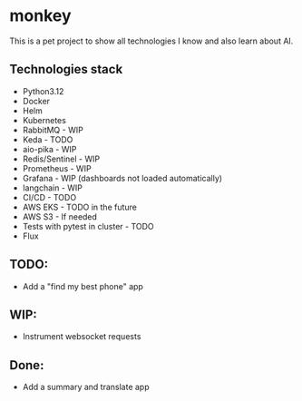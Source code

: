 # monkey
This is a pet project to show all technologies I know and also learn about AI.

## Technologies stack
- Python3.12
- Docker
- Helm
- Kubernetes
- RabbitMQ - WIP
- Keda - TODO
- aio-pika - WIP
- Redis/Sentinel - WIP
- Prometheus - WIP
- Grafana - WIP (dashboards not loaded automatically)
- langchain - WIP
- CI/CD - TODO
- AWS EKS - TODO in the future
- AWS S3 - If needed
- Tests with pytest in cluster - TODO
- Flux

## TODO:
- Add a "find my best phone" app


## WIP:
- Instrument websocket requests

## Done:
- Add a summary and translate app
